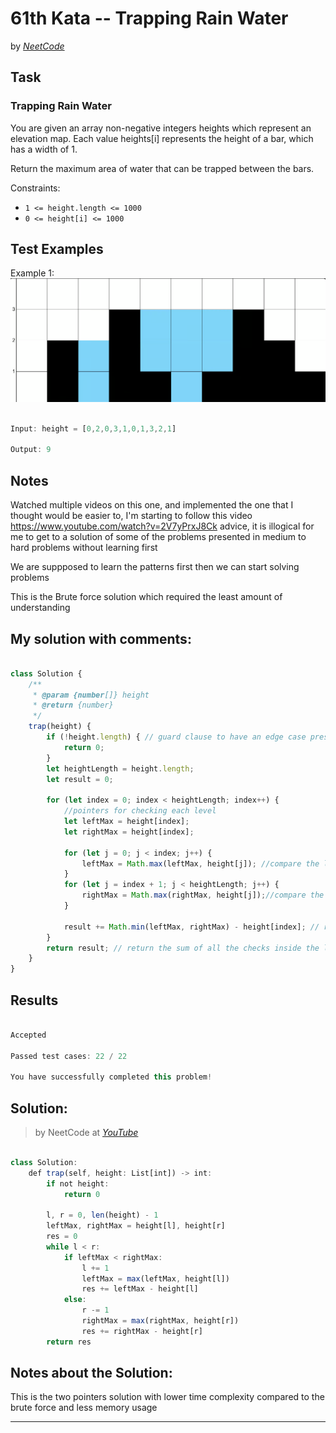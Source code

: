 # 61th Kata -- Trapping Rain Water


by *[NeetCode](https://neetcode.io/problems/trapping-rain-water)*


## Task

### Trapping Rain Water


You are given an array non-negative integers heights which represent an elevation map. Each value heights[i] represents the height of a bar, which has a width of 1.

Return the maximum area of water that can be trapped between the bars.

Constraints:

* `1 <= height.length <= 1000`
* `0 <= height[i] <= 1000`


## Test Examples

Example 1:
![alt text](image.png)

```js

Input: height = [0,2,0,3,1,0,1,3,2,1]

Output: 9

```


## Notes

Watched multiple videos on this one, and implemented the one that I thought would be easier to, I'm starting to follow this video https://www.youtube.com/watch?v=2V7yPrxJ8Ck advice, it is illogical for me to get to a solution of some of the problems presented in medium to hard problems without learning first

We are suppposed to learn the patterns first then we can start solving problems

This is the Brute force solution which required the least amount of understanding

## My solution with comments:

```js

class Solution {
    /**
     * @param {number[]} height
     * @return {number}
     */
    trap(height) {
        if (!height.length) { // guard clause to have an edge case present
            return 0;
        }
        let heightLength = height.length;
        let result = 0;

        for (let index = 0; index < heightLength; index++) {
            //pointers for checking each level
            let leftMax = height[index];
            let rightMax = height[index];

            for (let j = 0; j < index; j++) {
                leftMax = Math.max(leftMax, height[j]); //compare the left pointer to the current height return which is higher
            }
            for (let j = index + 1; j < heightLength; j++) {
                rightMax = Math.max(rightMax, height[j]);//compare the right pointer to the current height return which is higher
            }

            result += Math.min(leftMax, rightMax) - height[index]; // return the equation: min(l,r)-h[i]
        }
        return result; // return the sum of all the checks inside the loop
    }
}
```


## Results

```js

Accepted

Passed test cases: 22 / 22

You have successfully completed this problem!
```

## Solution:
> by NeetCode at *[YouTube](https://youtu.be/ZI2z5pq0TqA)*

```js

class Solution:
    def trap(self, height: List[int]) -> int:
        if not height:
            return 0

        l, r = 0, len(height) - 1
        leftMax, rightMax = height[l], height[r]
        res = 0
        while l < r:
            if leftMax < rightMax:
                l += 1
                leftMax = max(leftMax, height[l])
                res += leftMax - height[l]
            else:
                r -= 1
                rightMax = max(rightMax, height[r])
                res += rightMax - height[r]
        return res
```

## Notes about the Solution:

This is the two pointers solution with lower time complexity compared to the brute force and less memory usage

---